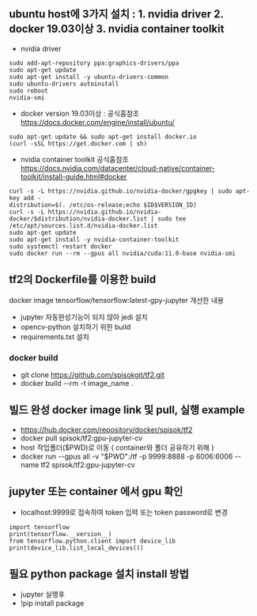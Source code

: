 ## ubuntu host에 3가지 설치 : 1. nvidia driver   2. docker 19.03이상   3. nvidia container toolkit 
* nvidia driver
```
sudo add-apt-repository ppa:graphics-drivers/ppa
sudo apt-get update
sudo apt-get install -y ubuntu-drivers-common
sudo ubuntu-drivers autoinstall
sudo reboot
nvidia-smi
```
* docker version 19.03이상 : 공식홈참조 https://docs.docker.com/engine/install/ubuntu/
```
sudo apt-get update && sudo apt-get install docker.io
(curl -sSL https://get.docker.com | sh)
```
* nvidia container toolkit 공식홈참조 https://docs.nvidia.com/datacenter/cloud-native/container-toolkit/install-guide.html#docker
```
curl -s -L https://nvidia.github.io/nvidia-docker/gpgkey | sudo apt-key add - 
distribution=$(. /etc/os-release;echo $ID$VERSION_ID)
curl -s -L https://nvidia.github.io/nvidia-docker/$distribution/nvidia-docker.list | sudo tee /etc/apt/sources.list.d/nvidia-docker.list
sudo apt-get update
sudo apt-get install -y nvidia-container-toolkit 
sudo systemctl restart docker
sudo docker run --rm --gpus all nvidia/cuda:11.0-base nvidia-smi
```
## tf2의 Dockerfile를 이용한 build
docker image tensorflow/tensorflow:latest-gpy-jupyter 개선한 내용
* jupyter 자동완성기능이 되지 않아 jedi 설치
* opencv-python 설치하기 위한 build
* requirements.txt 설치
### docker build 
* git clone https://github.com/spisokgit/tf2.git
* docker build --rm -t image_name .
## 빌드 완성 docker image link 및 pull, 실행 example
* https://hub.docker.com/repository/docker/spisok/tf2
* docker pull spisok/tf2:gpu-jupyter-cv
* host 작업폴더($PWD)로 이동 ( container와 폴더 공유하기 위해 )
* docker run --gpus all -v "$PWD":/tf -p 9999:8888 -p 6006:6006 --name tf2 spisok/tf2:gpu-jupyter-cv 
## jupyter 또는 container 에서 gpu 확인
* localhost:9999로 접속하여 token 입력 또는 token password로 변경
```
import tensorflow
print(tensorflow.__version__)
from tensorflow.python.client import device_lib
print(device_lib.list_local_devices())
```
## 필요 python package 설치 install 방법
* jupyter 실행후 
* !pip install package
